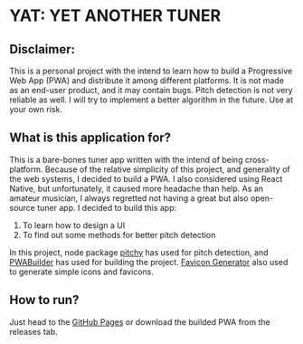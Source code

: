 # YAT: YET ANOTHER TUNER

## Disclaimer: 
This is a personal project with the intend to learn how to build a Progressive Web App (PWA) and distribute it among different platforms.
It is not made as an end-user product, and it may contain bugs. Pitch detection is not very reliable as well. I will try to implement a 
better algorithm in the future. Use at your own risk.

## What is this application for?
This is a bare-bones tuner app written with the intend of being cross-platform. Because of the relative simplicity of this project, and 
generality of the web systems, I decided to build a PWA. I also considered using React Native, but unfortunately, it caused more headache than help. 
As an amateur musician, I always regretted not having a great but also open-source tuner app. I decided to build this app:
1. To learn how to design a UI
2. To find out some methods for better pitch detection

In this project, node package [pitchy](https://www.npmjs.com/package/pitchy) has used for pitch detection, and [PWABuilder](https://www.pwabuilder.com/)
has used for building the project. [Favicon Generator](https://favicon.io/favicon-generator/) also used to generate simple icons and favicons.

## How to run?
Just head to the [GitHub Pages](https://degd.github.io/yet-another-tuner-web/) or download the builded PWA from the releases tab.
